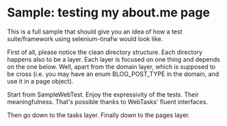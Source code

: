 # Sample: testing my about.me page

This is a full sample that should give you an idea of how
a test suite/framework using selenium-tinafw would look like.

First of all, please notice the clean directory structure.
Each directory happens also to be a layer.
Each layer is focused on one thing and depends on the one below.
Well, apart from the domain layer, which is supposed to be cross
(i.e. you may have an enum BLOG_POST_TYPE in the domain, and use it
in a page object).

Start from SampleWebTest.
Enjoy the expressivity of the tests.
Their meaningfulness.
That's possible thanks to WebTasks' fluent interfaces.

Then go down to the tasks layer.
Finally down to the pages layer.

